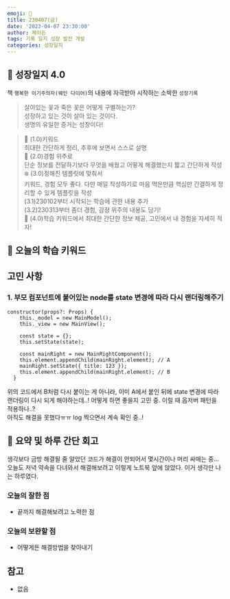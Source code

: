 ```yaml
---
emoji: 🌱
title: 230407(금)
date: '2023-04-07 23:30:00'
author: 제이든
tags: 기록 일지 성장 발전 개발
categories: 성장일지
---
```


## 🎄 성장일지 4.0

책 `행복한 이기주의자(웨인 다이어)`의 내용에 자극받아 시작하는 소박한 `성장기록`

> 살아있는 꽃과 죽은 꽃은 어떻게 구별하는가?<br/>
> 성장하고 있는 것이 살아 있는 것이다.<br/>
> 생명의 유일한 증거는 성장이다!

> 🌳 (1.0)키워드<br/>
> 최대한 간단하게 정리, 추후에 보면서 스스로 설명<br/>
> 🍉 (2.0)경험 위주로<br/>
> 단순 정보를 전달하기보다 무엇을 배웠고 어떻게 해결했는지 짧고 간단하게 작성<br/>
> ❄️ (3.0)정해진 템플릿에 맞춰서<br/>
> 키워드, 경험 모두 좋다. 다만 매일 작성하기로 마음 먹은만큼 핵심만 간결하게 정리할 수 있게 템플릿을 작성<br/>
> (3.1)230102부터 시작되는 학습에 관한 내용 추가<br/>
> (3.2)230313부터 좀더 경험, 감정 위주의 내용도 담기!<br/>
> 🌾 (4.0)학습 키워드에서 최대한 간단한 정보 제공, 고민에서 내 경험을 자세히 적자!<br/>

## 🔑 오늘의 학습 키워드

## 고민 사항

### 1. 부모 컴포넌트에 붙어있는 node를 state 변경에 따라 다시 랜더링해주기

```
constructor(props?: Props) {
    this._model = new MainModel();
    this._view = new MainView();

    const state = {};
    this.setState(state);

    const mainRight = new MainRightComponent();
    this.element.appendChild(mainRight.element); // A
    mainRight.setState({ title: 123 });
    this.element.appendChild(mainRight.element); // B
  }
```

위의 코드에서 B처럼 다시 붙이는 게 아니라, 이미 A에서 붙인 뒤에 state 변경에 따라 랜더링이 다시 되게 해야하는데..! 어떻게 하면 좋을지 고민 중. 이럴 때 옵저버 패턴을 적용하나..?<br/>
아직도 해결을 못했다ㅠㅠ log 찍으면서 계속 확인 중..!


## 📝 요약 및 하루 간단 회고

생각보다 금방 해결될 줄 알았던 코드가 해결이 안되어서 몇시간이나 머리 싸매는 중... 오늘도 저녁 약속을 다녀와서 해결해보려고 이렇게 노트북 앞에 앉았다.
이거 생각만 나는 하루였다.

### 오늘의 잘한 점

- 끝까지 해결해보려고 노력한 점

### 오늘의 보완할 점

- 어떻게든 해결방법을 찾아내기

## 참고

- 없음

```toc

```
